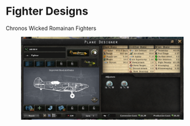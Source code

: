 # Fighter Designs

Chronos Wicked Romainan Fighters

<figure><img src="../.gitbook/assets/fighter-wicked_romainian.png" alt=""><figcaption></figcaption></figure>
